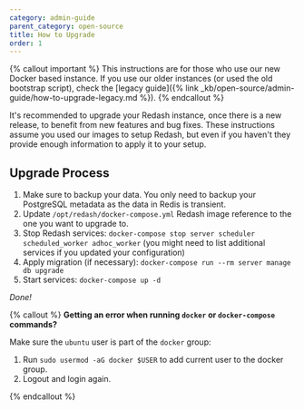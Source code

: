 ```yaml
---
category: admin-guide
parent_category: open-source
title: How to Upgrade
order: 1
---
```


{% callout important %}
This instructions are for those who use our new Docker based instance. If you use our older instances (or used the old bootstrap script), check the [legacy guide]({% link _kb/open-source/admin-guide/how-to-upgrade-legacy.md %}).
{% endcallout %}

It's recommended to upgrade your Redash instance, once there is a new release, to benefit from new features and bug fixes. These instructions assume you used our images to setup Redash, but even if you haven't they provide enough information to apply it to your setup.

## Upgrade Process

1. Make sure to backup your data. You only need to backup your PostgreSQL metadata as the data in Redis is transient.
2. Update `/opt/redash/docker-compose.yml` Redash image reference to the one you want to upgrade to.
3. Stop Redash services: `docker-compose stop server scheduler scheduled_worker adhoc_worker` (you might need to list additional services if you updated your configuration)
4. Apply migration (if necessary): `docker-compose run --rm server manage db upgrade`
5. Start services: `docker-compose up -d`

_Done!_

{% callout %}
**Getting an error when running `docker` or `docker-compose` commands?**

Make sure the `ubuntu` user is part of the `docker` group:

1. Run `sudo usermod -aG docker $USER` to add current user to the docker group.
2. Logout and login again.

{% endcallout %}
